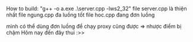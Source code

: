 How to build: "g++ -o a.exe .\server.cpp -lws2_32"
file server.cpp là thiện nhất
file ngung.cpp đa luồng tốt
file hoc.cpp đang đơn luồng

mình có thể dùng đơn luồng để chạy proxy cũng được => nhược điểm bị chậm
Hôm nay đến đây thui :>>
